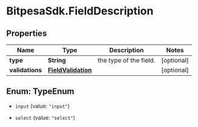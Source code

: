 # BitpesaSdk.FieldDescription

## Properties
Name | Type | Description | Notes
------------ | ------------- | ------------- | -------------
**type** | **String** | the type of the field. | [optional] 
**validations** | [**FieldValidation**](FieldValidation.md) |  | [optional] 


<a name="TypeEnum"></a>
## Enum: TypeEnum


* `input` (value: `"input"`)

* `select` (value: `"select"`)




